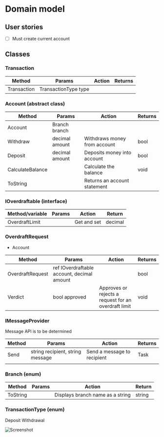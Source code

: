 # Domain model

## User stories

- [ ] Must create current account

## Classes

### Transaction

| Method      | Params               | Action | Returns |
|-------------|----------------------|--------|---------|
| Transaction | TransactionType type |        |         |


### Account (abstract class)
| Method   | Params         | Action                       | Returns |
|----------|----------------|------------------------------|---------|
| Account  | Branch branch  |                              |         |
| Withdraw | decimal amount | Withdraws money from account | bool    |
| Deposit  | decimal amount | Deposits money into account  | bool    |
| CalculateBalance|  | Calculate the balance  | void    |
| ToString |                | Returns an account statement |         |

### IOverdraftable (interface)

| Method/variable | Params | Action      | Return  |
|-----------------|--------|-------------|---------|
| OverdraftLimit  |        | Get and set | decimal |

### OverdraftRequest
- Account

| Method           | Params                                     | Action                                               | Returns |
|------------------|--------------------------------------------|------------------------------------------------------|---------|
| OverdraftRequest | ref IOverdraftable account, decimal amount |                                                      | bool    |
| Verdict          | bool approved                              | Approves or rejects a request for an overdraft limit | void    |

### IMessageProvider
Message API is to be determined

| Method | Params                           | Action                      | Returns    |
|--------|----------------------------------|-----------------------------|------------|
| Send   | string recipient, string message | Send a message to recipient | Task<bool> |
|        |                                  |                             |            |


### Branch (enum)

| Method   | Params | Action                           | Return |
|----------|--------|----------------------------------|--------|
| ToString |        | Displays branch name as a string | string |

### TransactionType (enum)
Deposit
Withdrawal

![Screenshot](C:\Users\NEkse1\csharp6\csharp-tdd-oop-bank-challenge\Boolean.CSharp.Main\Images\ClassDiagram.png)

